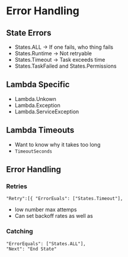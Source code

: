 # Error Handling

## State Errors
* States.ALL -> If one fails, who thing fails
* States.Runtime -> Not retryable
* States.Timeout -> Task exceeds time
* States.TaskFailed and States.Permissions

## Lambda Specific
* Lambda.Unkown
* Lambda.Exception
* Lambda.ServiceException

## Lambda Timeouts
* Want to know why it takes too long
* `TimeoutSeconds`

## Error Handling

### Retries
```
"Retry":[{ "ErrorEuals": ["States.Timeout"],
```
* low number max attemps
* Can set backoff rates as well as 

### Catching
```
"ErrorEquals": ["States.ALL"],
"Next": "End State"
```


